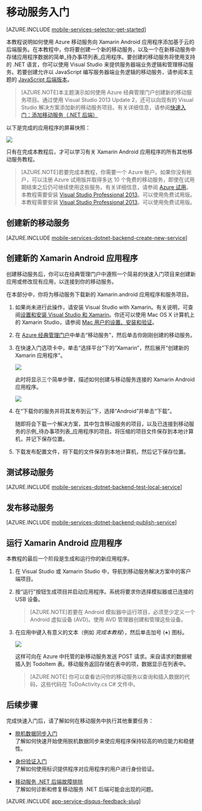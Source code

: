 <properties
	pageTitle="适用于 Xamarin.Android 应用的移动服务入门 | Azure"
	description="按照本教程进行操作，开始使用 Azure 移动服务进行 Xamarin Android 开发"
	services="mobile-services"
	documentationCenter="xamarin"
	authors="lindydonna"
	manager="dwrede"
	editor="mollybos"/>

<tags 
	ms.service="mobile-services" 
	ms.date="01/14/2016"
	wacn.date="05/23/2016"/>

# <a name="getting-started"></a>移动服务入门

[AZURE.INCLUDE [mobile-services-selector-get-started](../includes/mobile-services-selector-get-started.md)]

本教程说明如何使用 Azure 移动服务向 Xamarin Android 应用程序添加基于云的后端服务。在本教程中，你将要创建一个新的移动服务，以及一个在新移动服务中存储应用程序数据的简单_待办事项列表_应用程序。要创建的移动服务将使用支持的 .NET 语言，你可以使用 Visual Studio 来提供服务器端业务逻辑和管理移动服务。若要创建允许以 JavaScript 编写服务器端业务逻辑的移动服务，请参阅本主题的 [JavaScript 后端版本]。

>[AZURE.NOTE]本主题演示如何使用 Azure 经典管理门户创建新的移动服务项目。通过使用 Visual Studio 2013 Update 2，还可以向现有的 Visual Studio 解决方案添加新的移动服务项目。有关详细信息，请参阅[快速入门：添加移动服务（.NET 后端）](http://msdn.microsoft.com/zh-cn/library/windows/apps/dn629482.aspx)

以下是完成的应用程序的屏幕快照：

![][0]

只有在完成本教程后，才可以学习有关 Xamarin Android 应用程序的所有其他移动服务教程。

>[AZURE.NOTE]若要完成本教程，你需要一个 Azure 帐户。如果你没有帐户，可以注册 Azure 试用版并取得多达 10 个免费的移动服务，即使在试用期结束之后仍可继续使用这些服务。有关详细信息，请参阅 <a href="/pricing/1rmb-trial">Azure 试用</a>。<br />本教程需要安装 <a href="https://go.microsoft.com/fwLink/p/?LinkID=257546" target="_blank">Visual Studio Professional 2013</a>。可以使用免费试用版。
>本教程需要安装 [Visual Studio Professional 2013](https://go.microsoft.com/fwLink/p/?LinkID=257546)。可以使用免费试用版。

## 创建新的移动服务

[AZURE.INCLUDE [mobile-services-dotnet-backend-create-new-service](../includes/mobile-services-dotnet-backend-create-new-service.md)]

## 创建新的 Xamarin Android 应用程序

创建移动服务后，你可以在经典管理门户中遵照一个简易的快速入门项目来创建新应用或修改现有应用，以连接到你的移动服务。

在本部分中，你将为移动服务下载新的 Xamarin.android 应用程序和服务项目。

1. 如果尚未进行此操作，请安装 Visual Studio with Xamarin。有关说明，可查阅[设置和安装 Visual Studio 和 Xamarin](https://msdn.microsoft.com/zh-cn/library/mt613162.aspx)。你还可以使用 Mac OS X 计算机上的 Xamarin Studio，请参阅 [Mac 用户的设置、安装和验证](https://msdn.microsoft.com/zh-cn/library/mt488770.aspx)。  
1. 在 [Azure 经典管理门户]中单击“移动服务”，然后单击你刚刚创建的移动服务。

2. 在快速入门选项卡中，单击“选择平台”下的“Xamarin”，然后展开“创建新的 Xamarin 应用程序”。

   	![][6]

   	此时将显示三个简单步骤，描述如何创建与移动服务连接的 Xamarin Android 应用程序。

  	![][7]

4. 在“下载你的服务并将其发布到云”下，选择“Android”并单击“下载”。

  	随即将会下载一个解决方案，其中包含移动服务的项目，以及已连接到移动服务的示例_待办事项列表_应用程序的项目。将压缩的项目文件保存到本地计算机，并记下保存位置。

6. 下载发布配置文件，将下载的文件保存到本地计算机，然后记下保存位置。

## 测试移动服务

[AZURE.INCLUDE [mobile-services-dotnet-backend-test-local-service](../includes/mobile-services-dotnet-backend-test-local-service.md)]

## 发布移动服务

[AZURE.INCLUDE [mobile-services-dotnet-backend-publish-service](../includes/mobile-services-dotnet-backend-publish-service.md)]

## 运行 Xamarin Android 应用程序

本教程的最后一个阶段是生成和运行你的新应用程序。

1. 在 Visual Studio 或 Xamarin Studio 中，导航到移动服务解决方案中的客户端项目。

2. 按“运行”按钮生成项目并启动应用程序。系统将要求你选择模拟器或已连接的 USB 设备。

	> [AZURE.NOTE]若要在 Android 模拟器中运行项目，必须至少定义一个 Android 虚拟设备 (AVD)。使用 AVD 管理器创建和管理这些设备。

3. 在应用中键入有意义的文本（例如 _完成本教程_），然后单击加号 (**+**) 图标。

	![][10]

	这样可向在 Azure 中托管的新移动服务发送 POST 请求。来自请求的数据被插入到 TodoItem 表。移动服务返回存储在表中的项，数据显示在列表中。

	> [AZURE.NOTE] 
   	你可以查看访问你的移动服务以查询和插入数据的代码，这些代码在 ToDoActivity.cs C# 文件中。
    
## 后续步骤
完成快速入门后，请了解如何在移动服务中执行其他重要任务：

* [脱机数据同步入门]
<br/>了解如何快速开始使用脱机数据同步来使应用程序保持较高的响应能力和稳健性。

* [身份验证入门]
<br/>了解如何使用标识提供程序对应用程序的用户进行身份验证。


* [移动服务 .NET 后端故障排除]
<br/>了解如何诊断和修复移动服务 .NET 后端可能会出现的问题。

[AZURE.INCLUDE [app-service-disqus-feedback-slug](../includes/app-service-disqus-feedback-slug.md)]

<!-- Anchors. -->
[Getting started with Mobile Services]: #getting-started
[Create a new mobile service]: #create-new-service
[Next Steps]: #next-steps



<!-- Images. -->
[0]: ./media/mobile-services-dotnet-backend-xamarin-android-get-started/mobile-quickstart-completed-android.png
[6]: ./media/mobile-services-dotnet-backend-xamarin-android-get-started/mobile-portal-quickstart-xamarin.png
[7]: ./media/mobile-services-dotnet-backend-xamarin-android-get-started/mobile-quickstart-steps-xamarin-android.png
[8]: ./media/mobile-services-dotnet-backend-xamarin-android-get-started/mobile-xamarin-project-android-vs.png
[9]: ./media/mobile-services-dotnet-backend-xamarin-android-get-started/mobile-xamarin-project-android-xs.png
[10]: ./media/mobile-services-dotnet-backend-xamarin-android-get-started/mobile-quickstart-startup-android.png

<!-- URLs. -->
[脱机数据同步入门]: /documentation/articles/mobile-services-xamarin-android-get-started-offline-data
[身份验证入门]: /documentation/articles/mobile-services-dotnet-backend-xamarin-android-get-started-users

[Visual Studio Professional 2013]: https://go.microsoft.com/fwLink/p/?LinkID=257546
[Mobile Services SDK]: http://go.microsoft.com/fwlink/?LinkId=257545
[JavaScript and HTML]: /documentation/articles/mobile-services-win8-javascript
[Azure 经典管理门户]: https://manage.windowsazure.cn/
[JavaScript 后端版本]: /documentation/articles/mobile-services-android-get-started
[移动服务 .NET 后端故障排除]: /documentation/articles/mobile-services-dotnet-backend-how-to-troubleshoot

<!---HONumber=Mooncake_0516_2016-->